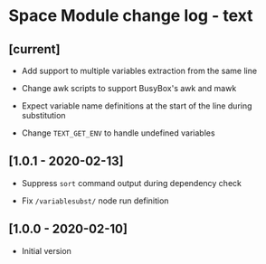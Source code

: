 # Space Module change log - text

## [current]

+ Add support to multiple variables extraction from the same line

* Change awk scripts to support BusyBox's awk and mawk

* Expect variable name definitions at the start of the line during substitution

* Change `TEXT_GET_ENV` to handle undefined variables


## [1.0.1 - 2020-02-13]

* Suppress `sort` command output during dependency check

* Fix `/variablesubst/` node run definition


## [1.0.0 - 2020-02-10]

+ Initial version
